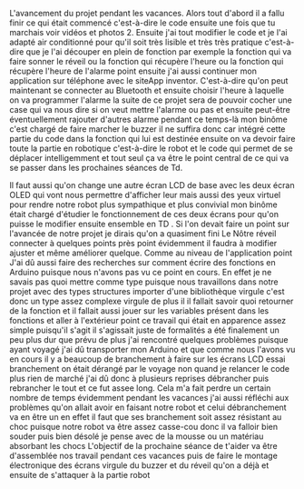 L'avancement du projet pendant les vacances. Alors tout d'abord il a fallu finir ce qui était commencé c'est-à-dire le code 
ensuite une fois que tu marchais voir vidéos et photos 2. Ensuite j'ai tout modifier le code et je l'ai adapté air conditionné 
pour qu'il soit très lisible et très très pratique c'est-à-dire que je l'ai découper en plein de fonction par exemple la fonction
qui va faire sonner le réveil ou la fonction qui récupère l'heure ou la fonction qui récupère l'heure de l'alarme point ensuite 
j'ai aussi continuer mon application sur téléphone avec le siteApp inventor. C'est-à-dire qu'on peut maintenant se connecter au 
Bluetooth et ensuite choisir l'heure à laquelle on va programmer l'alarme la suite de ce projet sera de pouvoir cocher une case 
qui va nous dire si on veut mettre l'alarme ou pas et ensuite peut-être éventuellement rajouter d'autres alarme pendant ce temps-là
mon binôme c'est chargé de faire marcher le buzzer il ne suffira donc car intégré cette partie du code dans la fonction qui lui est
destinée ensuite on va devoir faire toute la partie en robotique c'est-à-dire le robot et le code qui permet de se déplacer intelligemment 
et tout seul ça va être le point central de ce qui va se passer dans les prochaines séances de Td.

Il faut aussi qu'on change une autre écran LCD de base avec les deux écran OLED qui vont nous permettre d'afficher leur mais aussi 
des yeux virtuel pour rendre notre robot plus sympathique et plus convivial mon binôme était chargé d'étudier le fonctionnement de 
ces deux écrans pour qu'on puisse le modifier ensuite ensemble en TD . Si l'on devait faire un point sur l'avancée de notre projet 
je dirais qu'on a quasiment fini Le Nôtre réveil connecter à quelques points près point évidemment il faudra à modifier ajuster et 
même améliorer quelque. Comme au niveau de l'application point J'ai dû aussi faire des recherches sur comment écrire des fonctions 
en Arduino puisque nous n'avons pas vu ce point en cours.
En effet je ne savais pas quoi mettre comme type puisque nous travaillons dans notre projet avec des types structures importer d'une
bibliothèque virgule c'est donc un type assez complexe virgule de plus il il fallait savoir quoi retourner de la fonction et il fallait 
aussi jouer sur les variables présent dans les fonctions et aller à l'extérieur point ce travail qui était en apparence assez simple
puisqu'il s'agit il s'agissait juste de formalités a été finalement un peu plus dur que prévu de plus j'ai rencontré quelques problèmes 
puisque ayant voyagé j'ai dû transporter mon Arduino et que comme nous l'avons vu en cours il y a beaucoup de branchement à faire sur
les écrans LCD essai branchement on était dérangé par le voyage non quand je relancer le code plus rien de marché j'ai dû donc à plusieurs
reprises débrancher puis rebrancher le tout et ce fut assee long.
Cela m'a fait perdre un certain nombre de temps évidemment pendant les vacances j'ai aussi réfléchi aux problèmes qu'on allait avoir en
faisant notre robot et celui débranchement va en être un en effet il faut que ses branchement soit assez résistant au choc puisque notre
robot va être assez casse-cou donc il va falloir bien souder puis bien désolé je pense avec de la mousse ou un matériau absorbant les 
chocs L'objectif de la prochaine séance de t'aider va être d'assemblée nos travail pendant ces vacances puis de faire le montage 
électronique des écrans virgule du buzzer et du réveil qu'on a déjà et ensuite de s'attaquer à la partie robot
